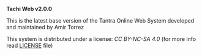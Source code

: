<b>Tachi Web v2.0.0</b>

This is the latest base version of the Tantra Online Web System developed and maintained by Amir Torrez

This system is distributed under a license: *CC BY-NC-SA 4.0* (for more info read [LICENSE](https://github.com/Torzap/TachiWeb/blob/master/LICENSE) file)
